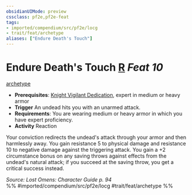 ```yaml
---
obsidianUIMode: preview
cssclass: pf2e,pf2e-feat
tags:
- imported/compendium/src/pf2e/locg
- trait/feat/archetype
aliases: ["Endure Death's Touch"]
---
```

# Endure Death's Touch  [R](chapter-9-playing-the-game.md#Actions "Reaction") *Feat 10*  
[archetype](archetype.md)  

- **Prerequisites**: [Knight Vigilant Dedication](knight-vigilant-dedication-locg.md), expert in medium or heavy armor
- **Trigger** An undead hits you with an unarmed attack.
- **Requirements**: You are wearing medium or heavy armor in which you have expert proficiency.
- **Activity** Reaction

Your conviction redirects the undead's attack through your armor and then harmlessly away. You gain resistance 5 to physical damage and resistance 10 to negative damage against the triggering attack. You gain a +2 circumstance bonus on any saving throws against effects from the undead's natural attack; if you succeed at the saving throw, you get a critical success instead.

*Source: Lost Omens: Character Guide p. 94*  
%% #imported/compendium/src/pf2e/locg #trait/feat/archetype %%